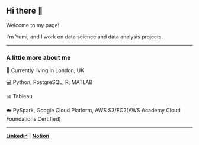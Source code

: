 ## Hi there 👋

Welcome to my page!

I'm Yumi, and I work on data science and data analysis projects.

---

### A little more about me
:round_pushpin: Currently living in London, UK

:computer: Python, PostgreSQL, R, MATLAB

:bar_chart: Tableau

:cloud: PySpark, Google Cloud Platform, AWS S3/EC2(AWS Academy Cloud Foundations Certified)

---

[**Linkedin**](https://www.linkedin.com/in/yumi-h) | [**Notion**](https://datayumiverse.notion.site/Hi-there-05efc7f56a364a0387c6dcc9e902e167?pvs=4)

<!--
**yumi-h-1/yumi-h-1** is a ✨ _special_ ✨ repository because its `README.md` (this file) appears on your GitHub profile.

Here are some ideas to get you started:

- 🔭 I’m currently working on ...
- 🌱 I’m currently learning ...
- 👯 I’m looking to collaborate on ...
- 🤔 I’m looking for help with ...
- 💬 Ask me about ...
- 📫 How to reach me: ...
- 😄 Pronouns: ...
- ⚡ Fun fact: ...
-->

